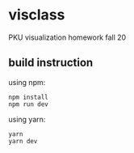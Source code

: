 # visclass
PKU visualization homework fall 20

## build instruction

using npm:
```
npm install
npm run dev
```

using yarn:
```
yarn
yarn dev
```
